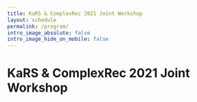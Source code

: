 ```yaml
---
title: KaRS & ComplexRec 2021 Joint Workshop
layout: schedule
permalink: /program/
intro_image_absolute: false
intro_image_hide_on_mobile: false
---
```


# KaRS & ComplexRec 2021 Joint Workshop

